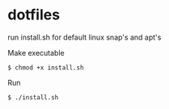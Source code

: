 # dotfiles

run install.sh for default linux snap's and apt's

Make executable
```
$ chmod +x install.sh
```
Run
```
$ ./install.sh
```